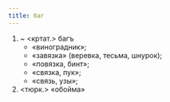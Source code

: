 ```yaml
---
title: баг
---
```


1. ~ <кртат.> багъ
    * «виноградник»;
    * «завязка» (веревка, тесьма, шнурок);
    * «повязка, бинт»;
    * «связка, пук»;
    * «связь, узы»;
2. <тюрк.> «обойма»
